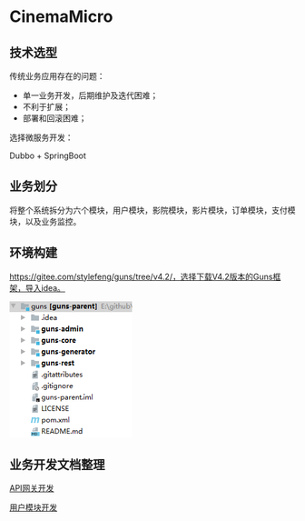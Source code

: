 # CinemaMicro

## 技术选型

传统业务应用存在的问题：

+ 单一业务开发，后期维护及迭代困难；
+ 不利于扩展；
+ 部署和回滚困难；

选择微服务开发：

Dubbo + SpringBoot

## 业务划分

将整个系统拆分为六个模块，用户模块，影院模块，影片模块，订单模块，支付模块，以及业务监控。

## 环境构建

https://gitee.com/stylefeng/guns/tree/v4.2/，选择下载V4.2版本的Guns框架，导入idea。

![项目初始结构](doc/assets/1.png)

## 业务开发文档整理

[API网关开发](doc/ApiDev.md)

[用户模块开发](doc/UserDev.md)

